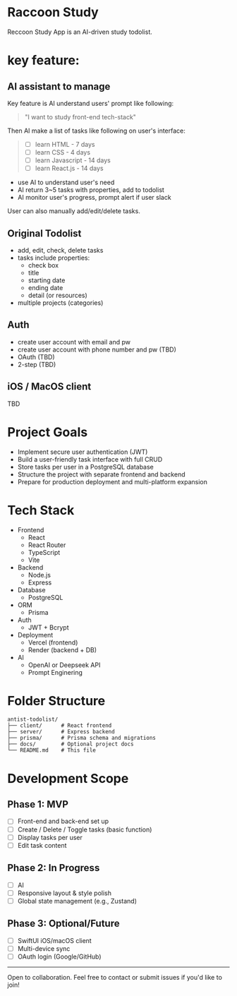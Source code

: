 # Raccoon Study

Reccoon Study App is an AI-driven study todolist.

# key feature:
## AI assistant to manage

Key feature is AI understand users' prompt like following:

> "I want to study front-end tech-stack"

Then AI make a list of tasks like following on user's interface:

> - [ ] learn HTML - 7 days
> - [ ] learn CSS - 4 days
> - [ ] learn Javascript - 14 days
> - [ ] learn React.js - 14 days

- use AI to understand user's need
- AI return 3~5 tasks with properties, add to todolist
- AI monitor user's progress, prompt alert if user slack

User can also manually add/edit/delete tasks.

## Original Todolist

- add, edit, check, delete tasks
- tasks include properties: 
  - check box
  - title
  - starting date
  - ending date
  - detail (or resources)
- multiple projects (categories)

## Auth

- create user account with email and pw
- create user account with phone number and pw (TBD)
- OAuth (TBD)
- 2-step (TBD)

## iOS / MacOS client

TBD


# Project Goals

- Implement secure user authentication (JWT)
- Build a user-friendly task interface with full CRUD
- Store tasks per user in a PostgreSQL database
- Structure the project with separate frontend and backend
- Prepare for production deployment and multi-platform expansion


# Tech Stack

- Frontend
  - React
  - React Router
  - TypeScript
  - Vite
- Backend
  - Node.js 
  - Express
- Database
  - PostgreSQL
- ORM
  - Prisma
- Auth
  - JWT + Bcrypt
- Deployment
  - Vercel (frontend)
  - Render (backend + DB)
- AI
  - OpenAI or Deepseek API
  - Prompt Enginering

# Folder Structure

```
antist-todolist/
├── client/      # React frontend
├── server/      # Express backend
├── prisma/      # Prisma schema and migrations
├── docs/        # Optional project docs
└── README.md    # This file
```

# Development Scope

## Phase 1: MVP
- [ ] Front-end and back-end set up
- [ ] Create / Delete / Toggle tasks (basic function)
- [ ] Display tasks per user
- [ ] Edit task content

## Phase 2: In Progress
- [ ] AI
- [ ] Responsive layout & style polish
- [ ] Global state management (e.g., Zustand)

## Phase 3: Optional/Future
- [ ] SwiftUI iOS/macOS client
- [ ] Multi-device sync
- [ ] OAuth login (Google/GitHub)

---

Open to collaboration. Feel free to contact or submit issues if you'd like to join!
